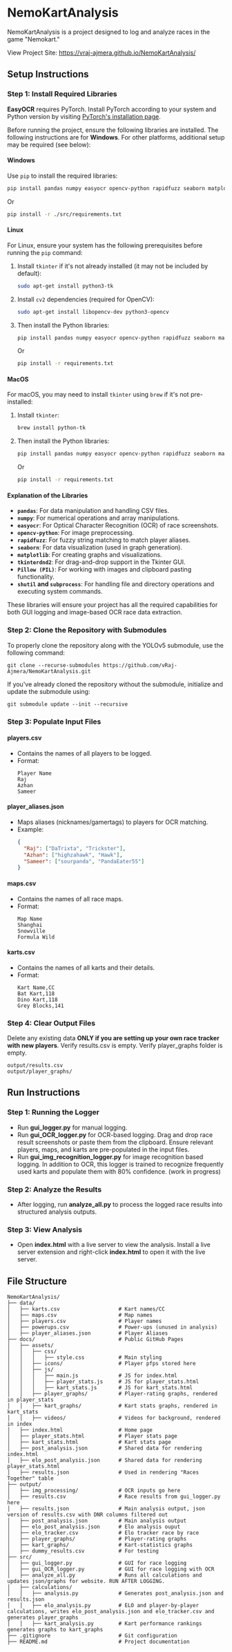# **NemoKartAnalysis**

NemoKartAnalysis is a project designed to log and analyze races in the game "Nemokart."

View Project Site: https://vraj-ajmera.github.io/NemoKartAnalysis/ 

## **Setup Instructions**

### **Step 1: Install Required Libraries**

**EasyOCR** requires PyTorch. Install PyTorch according to your system and Python version by visiting [PyTorch's installation page](https://pytorch.org/get-started/locally/).

Before running the project, ensure the following libraries are installed. The following instructions are for **Windows**. For other platforms, additional setup may be required (see below):

#### **Windows**
Use `pip` to install the required libraries:

```bash
pip install pandas numpy easyocr opencv-python rapidfuzz seaborn matplotlib tkinterdnd2
```

Or

```bash
pip install -r ./src/requirements.txt
```

#### **Linux**
For Linux, ensure your system has the following prerequisites before running the `pip` command:

1. Install `tkinter` if it's not already installed (it may not be included by default):
   ```bash
   sudo apt-get install python3-tk
   ```

2. Install `cv2` dependencies (required for OpenCV):
   ```bash
   sudo apt-get install libopencv-dev python3-opencv
   ```

3. Then install the Python libraries:
   ```bash
   pip install pandas numpy easyocr opencv-python rapidfuzz seaborn matplotlib tkinterdnd2
   ```

   Or

   ```bash
   pip install -r requirements.txt
   ```

#### **MacOS**
For macOS, you may need to install `tkinter` using `brew` if it's not pre-installed:

1. Install `tkinter`:
   ```bash
   brew install python-tk
   ```

2. Then install the Python libraries:
   ```bash
   pip install pandas numpy easyocr opencv-python rapidfuzz seaborn matplotlib tkinterdnd2
   ```

   Or

   ```bash
   pip install -r requirements.txt
   ```


#### Explanation of the Libraries

- **`pandas`**: For data manipulation and handling CSV files.
- **`numpy`**: For numerical operations and array manipulations.
- **`easyocr`**: For Optical Character Recognition (OCR) of race screenshots.
- **`opencv-python`**: For image preprocessing.
- **`rapidfuzz`**: For fuzzy string matching to match player aliases.
- **`seaborn`**: For data visualization (used in graph generation).
- **`matplotlib`**: For creating graphs and visualizations.
- **`tkinterdnd2`**: For drag-and-drop support in the Tkinter GUI.
- **`Pillow (PIL)`**: For working with images and clipboard pasting functionality.
- **`shutil` and `subprocess`**: For handling file and directory operations and executing system commands.

These libraries will ensure your project has all the required capabilities for both GUI logging and image-based OCR race data extraction.

### **Step 2: Clone the Repository with Submodules**

To properly clone the repository along with the YOLOv5 submodule, use the following command:

```
git clone --recurse-submodules https://github.com/vRaj-Ajmera/NemoKartAnalysis.git
```

If you've already cloned the repository without the submodule, initialize and update the submodule using:

```
git submodule update --init --recursive
```

### **Step 3: Populate Input Files**

#### **players.csv**
- Contains the names of all players to be logged.
- Format:
  ```csv
  Player Name
  Raj
  Azhan
  Sameer
  ```

#### **player_aliases.json**
- Maps aliases (nicknames/gamertags) to players for OCR matching.
- Example:
  ```json
  {
    "Raj": ["DaTrixta", "Trickster"],
    "Azhan": ["highzahawk", "Hawk"],
    "Sameer": ["sourpanda", "PandaEater55"]
  }
  ```

#### **maps.csv**
- Contains the names of all race maps.
- Format:
  ```csv
  Map Name
  Shanghai
  Snowville
  Formula Wild
  ```

#### **karts.csv**
- Contains the names of all karts and their details.
- Format:
  ```csv
  Kart Name,CC
  Bat Kart,118
  Dino Kart,118
  Grey Blocks,141
  ```

### **Step 4: Clear Output Files**

Delete any existing data **ONLY if you are setting up your own race tracker with new players**. Verify results.csv is empty. Verify player_graphs folder is empty.

  ```
  output/results.csv
  output/player_graphs/
  ```

## Run Instructions

### **Step 1: Running the Logger**
- Run **gui_logger.py** for manual logging.
- Run **gui_OCR_logger.py** for OCR-based logging. Drag and drop race result screenshots or paste them from the clipboard. Ensure relevant players, maps, and karts are pre-populated in the input files.
- Run **gui_img_recognition_logger.py** for image recognition based logging. In addition to OCR, this logger is trained to recognize frequently used karts and populate them with 80% confidence. (work in progress)

### **Step 2: Analyze the Results**
- After logging, run **analyze_all.py** to process the logged race results into structured analysis outputs.

### **Step 3: View Analysis**
- Open **index.html** with a live server to view the analysis. Install a live server extension and right-click **index.html** to open it with the live server.

## **File Structure**

```plaintext
NemoKartAnalysis/
├── data/
│   ├── karts.csv                   # Kart names/CC
│   ├── maps.csv                    # Map names
│   ├── players.csv                 # Player names
│   ├── powerups.csv                # Power-ups (unused in analysis)
│   ├── player_aliases.json         # Player Aliases
├── docs/                           # Public GitHub Pages
│   ├── assets/
│   │   ├── css/
│   │   │   ├── style.css           # Main styling
│   │   ├── icons/                  # Player pfps stored here
│   │   ├── js/
│   │   │   ├── main.js             # JS for index.html
│   │   │   ├── player_stats.js     # JS for player_stats.html
│   │   │   ├── kart_stats.js       # JS for kart_stats.html
│   │   ├── player_graphs/          # Player-rating graphs, rendered in player_stats
│   │   ├── kart_graphs/            # Kart stats graphs, rendered in kart_stats
│   │   ├── videos/                 # Videos for background, rendered in index
│   ├── index.html                  # Home page
│   ├── player_stats.html           # Player stats page
│   ├── kart_stats.html             # Kart stats page
│   ├── post_analysis.json          # Shared data for rendering index.html
│   ├── elo_post_analysis.json      # Shared data for rendering player_stats.html
│   ├── results.json                # Used in rendering "Races Together" table
├── output/
│   ├── img_processing/             # OCR inputs go here
│   ├── results.csv                 # Race results from gui_logger.py here
│   ├── results.json                # Main analysis output, json version of results.csv with DNR columns filtered out
│   ├── post_analysis.json          # Main analysis output
│   ├── elo_post_analysis.json      # Elo analysis ouput
│   ├── elo_tracker.csv             # Elo tracker race by race
│   ├── player_graphs/              # Player-rating graphs
│   ├── kart_graphs/                # Kart-statistics graphs
│   ├── dummy_results.csv           # For testing
├── src/
│   ├── gui_logger.py               # GUI for race logging
│   ├── gui_OCR_logger.py           # GUI for race logging with OCR
│   ├── analyze_all.py              # Runs all calculations and updates json/graphs for website. RUN AFTER LOGGING.
│   ├── calculations/
│   │   ├── analysis.py             # Generates post_analysis.json and results.json
│   │   ├── elo_analysis.py         # ELO and player-by-player calculations, writes elo_post_analysis.json and elo_tracker.csv and generates player_graphs
│   │   ├── kart_analysis.py        # Kart performance rankings generates graphs to kart_graphs
├── .gitignore                      # Git configuration
├── README.md                       # Project documentation
